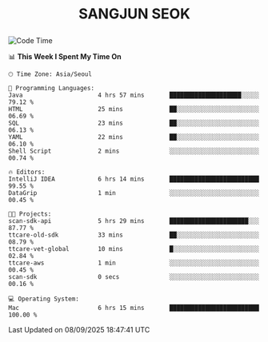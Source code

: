 <h1>
 <p align="center">
   SANGJUN SEOK
 </p>
</h1>

<!--START_SECTION:waka-->
![Code Time](http://img.shields.io/badge/Code%20Time-4%2C582%20hrs%2033%20mins-blue)

📊 **This Week I Spent My Time On** 

```text
🕑︎ Time Zone: Asia/Seoul

💬 Programming Languages: 
Java                     4 hrs 57 mins       ████████████████████░░░░░   79.12 % 
HTML                     25 mins             ██░░░░░░░░░░░░░░░░░░░░░░░   06.69 % 
SQL                      23 mins             ██░░░░░░░░░░░░░░░░░░░░░░░   06.13 % 
YAML                     22 mins             ██░░░░░░░░░░░░░░░░░░░░░░░   06.10 % 
Shell Script             2 mins              ░░░░░░░░░░░░░░░░░░░░░░░░░   00.74 % 

🔥 Editors: 
IntelliJ IDEA            6 hrs 14 mins       █████████████████████████   99.55 % 
DataGrip                 1 min               ░░░░░░░░░░░░░░░░░░░░░░░░░   00.45 % 

🐱‍💻 Projects: 
scan-sdk-api             5 hrs 29 mins       ██████████████████████░░░   87.77 % 
ttcare-old-sdk           33 mins             ██░░░░░░░░░░░░░░░░░░░░░░░   08.79 % 
ttcare-vet-global        10 mins             █░░░░░░░░░░░░░░░░░░░░░░░░   02.84 % 
ttcare-aws               1 min               ░░░░░░░░░░░░░░░░░░░░░░░░░   00.45 % 
scan-sdk                 0 secs              ░░░░░░░░░░░░░░░░░░░░░░░░░   00.16 % 

💻 Operating System: 
Mac                      6 hrs 15 mins       █████████████████████████   100.00 % 
```


 Last Updated on 08/09/2025 18:47:41 UTC
<!--END_SECTION:waka-->
